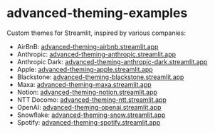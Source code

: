 # advanced-theming-examples

Custom themes for Streamlit, inspired by various companies:

- AirBnB: [advanced-theming-airbnb.streamlit.app](https://advanced-theming-airbnb.streamlit.app)
- Anthropic: [advanced-theming-anthropic.streamlit.app](https://advanced-theming-anthropic.streamlit.app)
- Anthropic Dark: [advanced-theming-anthropic-dark.streamlit.app](https://advanced-theming-anthropic-dark.streamlit.app)
- Apple: [advanced-theming-apple.streamlit.app](https://advanced-theming-apple.streamlit.app)
- Blackstone: [advanced-theming-blackstone.streamlit.app](https://advanced-theming-blackstone.streamlit.app)
- Maxa: [advanced-theming-maxa.streamlit.app](https://advanced-theming-maxa.streamlit.app)
- Notion: [advanced-theming-notion.streamlit.app](https://advanced-theming-notion.streamlit.app)
- NTT Docomo: [advanced-theming-ntt.streamlit.app](https://advanced-theming-ntt.streamlit.app)
- OpenAI: [advanced-theming-openai.streamlit.app](https://advanced-theming-openai.streamlit.app)
- Snowflake: [advanced-theming-snow.streamlit.app](https://advanced-theming-snow.streamlit.app)
- Spotify: [advanced-theming-spotify.streamlit.app](https://advanced-theming-spotify.streamlit.app)